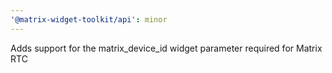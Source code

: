 ```yaml
---
'@matrix-widget-toolkit/api': minor
---
```


Adds support for the matrix_device_id widget parameter required for Matrix RTC
